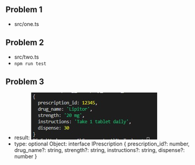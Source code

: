 ## Problem 1
- src/one.ts

## Problem 2
- src/two.ts 
- ```npm run test```

## Problem 3
- result: <img src='src/three_result.jpg' />
- type: optional Object: interface IPrescription {
        prescription_id?: number,
        drug_name?: string,
        strength?: string,
        instructions?: string,
        dispense?: number
    }

